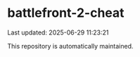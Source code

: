 # battlefront-2-cheat

Last updated: 2025-06-29 11:23:21

This repository is automatically maintained.
